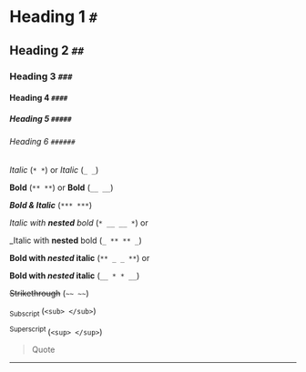 # Heading 1 `#`
## Heading 2 `##`
### Heading 3 `###`
#### Heading 4 `####`
##### Heading 5 `#####`
###### Heading 6 `######`


*Italic* (`* *`) or _Italic_ (`_ _`)

**Bold** (`** **`) or __Bold__ (`__ __`)

***Bold & Italic*** (`*** ***`)

*Italic with __nested__ bold* (`* __ __ *`) or

_Italic with **nested** bold (`_ ** ** _`)


**Bold with _nested_ italic** (`** _ _ **`) or

__Bold with *nested* italic__ (`__ * * __`)

~~Strikethrough~~ (`~~ ~~`)

<sub> Subscript </sub> (`<sub> </sub>`)

<sup> Superscript </sup> (`<sup> </sup>`)

> Quote

<hr>
